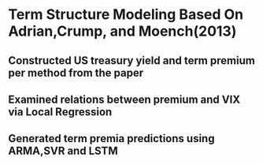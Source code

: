 # Term Structure Modeling Based On Adrian,Crump, and Moench(2013)
## Constructed US treasury yield and term premium per method from the paper
## Examined relations between premium and VIX via Local Regression 
## Generated term premia predictions using ARMA,SVR and LSTM


